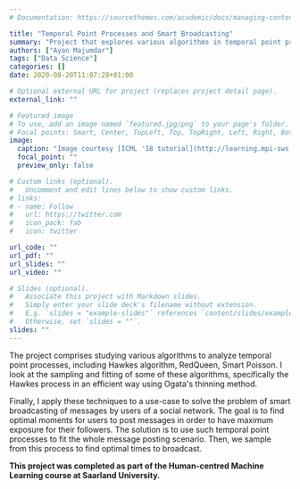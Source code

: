 ```yaml
---
# Documentation: https://sourcethemes.com/academic/docs/managing-content/

title: "Temporal Point Processes and Smart Broadcasting"
summary: "Project that explores various algorithms in temporal point processes. Also explores one potential use-case in smart broadcasting of messages."
authors: ["Ayan Majumdar"]
tags: ["Data Science"]
categories: []
date: 2020-08-20T11:07:28+01:00

# Optional external URL for project (replaces project detail page).
external_link: ""

# Featured image
# To use, add an image named `featured.jpg/png` to your page's folder.
# Focal points: Smart, Center, TopLeft, Top, TopRight, Left, Right, BottomLeft, Bottom, BottomRight.
image:
  caption: "Image courtesy [ICML '18 tutorial](http://learning.mpi-sws.org/tpp-icml18/)"
  focal_point: ""
  preview_only: false

# Custom links (optional).
#   Uncomment and edit lines below to show custom links.
# links:
# - name: Follow
#   url: https://twitter.com
#   icon_pack: fab
#   icon: twitter

url_code: ""
url_pdf: ""
url_slides: ""
url_video: ""

# Slides (optional).
#   Associate this project with Markdown slides.
#   Simply enter your slide deck's filename without extension.
#   E.g. `slides = "example-slides"` references `content/slides/example-slides.md`.
#   Otherwise, set `slides = ""`.
slides: ""
---
```

The project comprises studying various algorithms to analyze temporal point processes, including Hawkes algorithm, RedQueen, Smart Poisson. 
I look at the sampling and fitting of some of these algorithms, specifically the Hawkes process in an efficient way using Ogata's thinning method.

Finally, I apply these techniques to a use-case to solve the problem of smart broadcasting of messages by users of a social network.
The goal is to find optimal moments for users to post messages in order to have maximum exposure for their followers.
The solution is to use such temporal point processes to fit the whole message posting scenario.
Then, we sample from this process to find optimal times to broadcast.

**This project was completed as part of the Human-centred Machine Learning course at Saarland University.**
